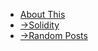 <!-- docs/_sidebar.md -->

* [About This](README.md)
* [->Solidity](./solidity/README.md)
* [->Random Posts](./We-Block/README.md)